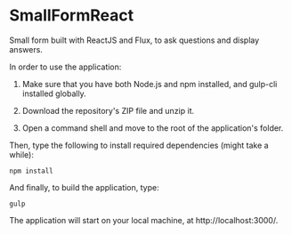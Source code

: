 # SmallFormReact

Small form built with ReactJS and Flux, to ask questions and display answers.

In order to use the application:

1. Make sure that you have both Node.js and npm installed, and gulp-cli installed globally.

2. Download the repository's ZIP file and unzip it.

3. Open a command shell and move to the root of the application's folder.

Then, type the following to install required dependencies (might take a while):

```
npm install
```

And finally, to build the application, type:

```
gulp
```
The application will start on your local machine, at http://localhost:3000/.


